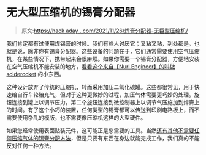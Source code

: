 # 无大型压缩机的锡膏分配器

> 原文:[https://hack aday . com/2021/11/26/焊膏分配器-无巨型压缩机/](https://hackaday.com/2021/11/26/solder-paste-dispenser-without-giant-compressor/)

我们肯定都有过使用焊锡膏的时候。我们有些人讨厌它；又粘又粘，到处都是。也就是说，除非你有锡膏分配器。这些设备的问题在于，它们通常需要使用空气压缩机，在某些情况下，携带起来会很麻烦。如果你需要一个锡膏分配器，方便地安装在空气压缩机不能安装的地方，[看看这个来自【Nuri Engineer】的叫做 solderocket](https://hackaday.io/project/182467-solderocket) 的小东西。

这种设计放弃了传统的压缩机，转而采用加压二氧化碳罐。这些都很常见，用于快速给自行车轮胎充气，但对于这种更微妙的过程，加压气体需要更巧妙的处理。旋钮连接到罐上以调节压力，第二个旋钮连接到微控制器上以调节气压施加到焊膏上的时间。有了这个小巧的装置，任何类型的锡膏都可以传送到印刷电路板上，而不需要使用杂乱的模版，也不需要像压缩机这样的大型硬件。

如果您经常使用表面贴装元件，这可能正是您需要的工具。当然[还有其他不需要任何压缩气体的锡膏分配方法](https://hackaday.com/tag/solder-paste-dispenser/)，但是只要有东西在身边就能完成工作，我们真的不能反对任何一种方法。